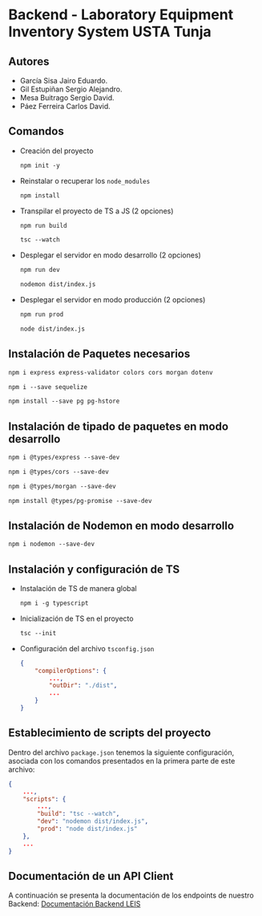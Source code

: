 # Backend - Laboratory Equipment Inventory System USTA Tunja

## Autores

- García Sisa Jairo Eduardo.
- Gil Estupiñan Sergio Alejandro.
- Mesa Buitrago Sergio David.
- Páez Ferreira Carlos David.

## Comandos

- Creación del proyecto

  ```txt
  npm init -y
  ```

- Reinstalar o recuperar los `node_modules`
  
  ```txt
  npm install
  ```

- Transpilar el proyecto de TS a JS (2 opciones)
  
  ```txt
  npm run build
  ```

  ```txt
  tsc --watch
  ```

- Desplegar el servidor en modo desarrollo (2 opciones)
  
  ```txt
  npm run dev
  ```
  
  ```txt
  nodemon dist/index.js
  ```

- Desplegar el servidor en modo producción (2 opciones)
  
  ```txt
  npm run prod
  ```

  ```txt
  node dist/index.js
  ```

## Instalación de Paquetes necesarios

```txt
npm i express express-validator colors cors morgan dotenv
```
<!-- ```txt
npm i express colors cors morgan dotenv pg-promise
``` -->

```txt
npm i --save sequelize
```

```txt
npm install --save pg pg-hstore
```

## Instalación de tipado de paquetes en modo desarrollo

```txt
npm i @types/express --save-dev
```

```txt
npm i @types/cors --save-dev
```

```txt
npm i @types/morgan --save-dev
```

```txt
npm install @types/pg-promise --save-dev
```

## Instalación de Nodemon en modo desarrollo

```txt
npm i nodemon --save-dev
```

## Instalación y configuración de TS

- Instalación de TS de manera global
  
  ```txt
  npm i -g typescript
  ```

- Inicialización de TS en el proyecto
  
  ```txt
  tsc --init
  ```

- Configuración del archivo `tsconfig.json`
  
  ```json
  {
      "compilerOptions": {
          ...,
          "outDir": "./dist",
          ...
      }
  }
  ```

## Establecimiento de scripts del proyecto

Dentro del archivo `package.json` tenemos la siguiente configuración, asociada con los comandos presentados en la primera parte de este archivo:

```json
{
    ...,
    "scripts": {
        ...,
        "build": "tsc --watch",
        "dev": "nodemon dist/index.js",
        "prod": "node dist/index.js"
    },
    ...
}
```

## Documentación de un API Client

A continuación se presenta la documentación de los endpoints de nuestro Backend: [Documentación Backend LEIS](https://documenter.getpostman.com/view/8438809/UVyysCDd 'Endpoints Backend')
